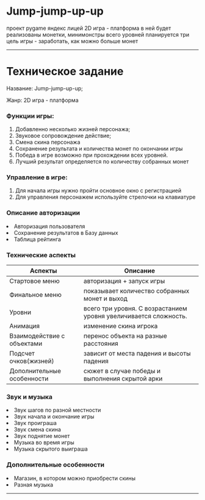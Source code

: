 # Jump-jump-up-up

проект pygame яндекс лицей
2D игра - платформа
в ней будет реализованы монетки, минимонстры
всего уровней планируется три
цель игры - заработать, как можно больше монет

---

# Техническое задание

Название: Jump-jump-up-up;

Жанр: 2D игра - платформа

<h3>Функции игры:</h3>

1. Добавленно несколько жизней персонажа;
2. Звуковое сопровождение действие;
3. Смена скина персонажа
4. Сохранение результата и количества монет по окончании игры
5. Победа в игре возможно при прохождении всех уровней.
6. Лучший результат определяется по количеству собранных монет

<h3>Управление в игре:</h3>

1. Для начала игры нужно пройти основное окно с регистрацией
2. Для управления персонажем используйте стрелочки на клавиатуре

<h3>Описание авторизации</h3>

<li>Авторизация пользователя</li>
<li>Сохранение результатов в Базу данных</li>
<li>Таблица рейтинга</li>

<h3>Технические аспекты</h3>

| Аспекты                    | Описание                                                         |
|----------------------------|------------------------------------------------------------------|
| Стартовое меню             | авторизация + запуск игры                                        |
| Финальное меню             | показывает количество собранных монет и выход                    |
| Уровни                     | всего три уровня. С возрастанием уровня увеличивается сложность. |
| Анимация                   | изменение скина игрока                                           |
| Взаимодействие с объектами | перенос объекта на разные расстояния                             |
| Подсчет очков(жизней)      | зависит от места падения и высоты падения                        |
| Дополнительные особенности | сюжет в случае победы и выполнения скрытой арки                  |

<h3>Звук и музыка</h3>

<li> Звук шагов по разной местности
<li> Звук начала и окончание игры
<li> Звук проиграша 
<li> Звук смена скина
<li> Звук поднятие монет
<li> Музыка во время игры
<li> Музыка скрытого выиграша

<h3>Дополнительные особенности</h3>
<li> Магазин, в котором можно приобрести скины
<li> Разная музыка

___

